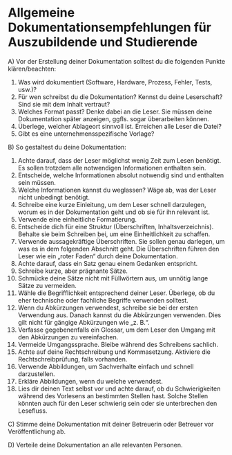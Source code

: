 # Allgemeine Dokumentationsempfehlungen für Auszubildende und Studierende

A) Vor der Erstellung deiner Dokumentation solltest du die folgenden Punkte klären/beachten:

1. Was wird dokumentiert (Software, Hardware, Prozess, Fehler, Tests, usw.)?
2. Für wen schreibst du die Dokumentation? Kennst du deine Leserschaft? Sind sie mit dem Inhalt vertraut?
3. Welches Format passt? Denke dabei an die Leser. Sie müssen deine Dokumentation später anzeigen, ggfls. sogar überarbeiten können.
4. Überlege, welcher Ablageort sinnvoll ist. Erreichen alle Leser die Datei?  
5. Gibt es eine unternehmensspezifische Vorlage?

B) So gestaltest du deine Dokumentation:

1. Achte darauf, dass der Leser möglichst wenig Zeit zum Lesen benötigt. Es sollen trotzdem alle notwendigen Informationen enthalten sein.
2. Entscheide, welche Informationen absolut notwendig sind und enthalten sein müssen.
3. Welche Informationen kannst du weglassen? Wäge ab, was der Leser nicht unbedingt benötigt.
4. Schreibe eine kurze Einleitung, um dem Leser schnell darzulegen, worum es in der Dokumentation geht und ob sie für ihn relevant ist.
5. Verwende eine einheitliche Formatierung.
6. Entscheide dich für eine Struktur (Überschriften, Inhaltsverzeichnis). Behalte sie beim Schreiben bei, um eine Einheitlichkeit zu schaffen.
7. Verwende aussagekräftige Überschriften. Sie sollen genau darlegen, um was es in dem folgenden Abschnitt geht. Die Überschriften führen den Leser wie ein „roter Faden“ durch deine Dokumentation.
8. Achte darauf, dass ein Satz genau einem Gedanken entspricht.
9. Schreibe kurze, aber prägnante Sätze.  
10. Schmücke deine Sätze nicht mit Füllwörtern aus, um unnötig lange Sätze zu vermeiden.
11. Wähle die Begrifflichkeit entsprechend deiner Leser. Überlege, ob du eher technische oder fachliche Begriffe verwenden solltest.
12. Wenn du Abkürzungen verwendest, schreibe sie bei der ersten Verwendung aus. Danach kannst du die Abkürzungen verwenden. Dies gilt nicht für gängige Abkürzungen wie „z. B.“.
13. Verfasse gegebenenfalls ein Glossar, um dem Leser den Umgang mit den Abkürzungen zu vereinfachen.
14. Vermeide Umgangssprache. Bleibe während des Schreibens sachlich.
15. Achte auf deine Rechtschreibung und Kommasetzung. Aktiviere die Rechtschreibprüfung, falls vorhanden.
16. Verwende Abbildungen, um Sachverhalte einfach und schnell darzustellen.  
17. Erkläre Abbildungen, wenn du welche verwendest.
18. Lies dir deinen Text selbst vor und achte darauf, ob du Schwierigkeiten während des Vorlesens an bestimmten Stellen hast. Solche Stellen könnten auch für den Leser schwierig sein oder sie unterbrechen den Lesefluss.

C) Stimme deine Dokumentation mit deiner Betreuerin oder Betreuer vor Veröffentlichung ab.

D) Verteile deine Dokumentation an alle relevanten Personen.
